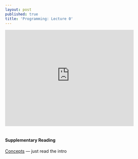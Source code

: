 ```yaml
---
layout: post
published: true
title: 'Programming: Lecture 0'
---
```


<iframe width="420" height="315" src="http://www.youtube.com/embed/9PaFpMRFyc4" frameborder="0" allowfullscreen="1"> </iframe>
<br><br>
<h4>Supplementary Reading</h4>
<a href="http://holowczak.com/programming-concepts-tutorial-programmers/">Concepts</a> &mdash; just read the intro